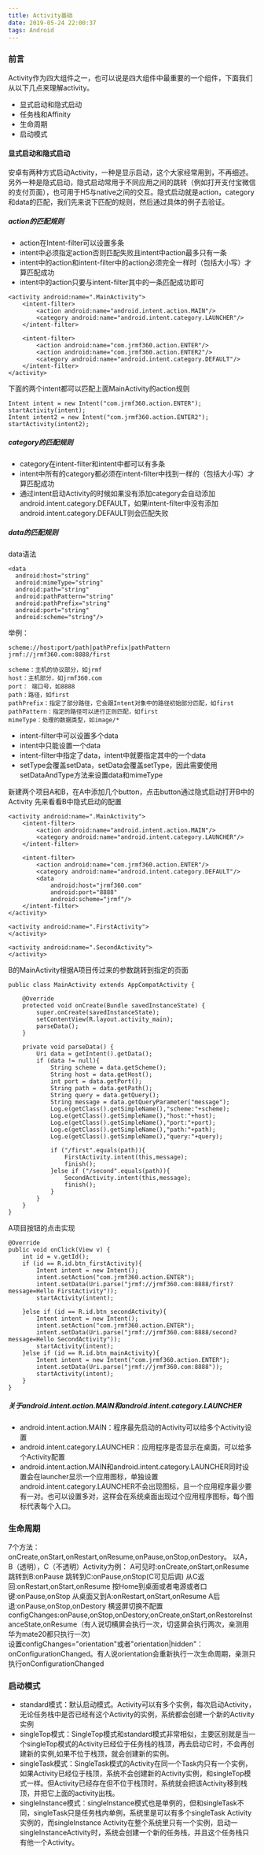 ```yaml
---
title: Activity基础
date: 2019-05-24 22:00:37
tags: Android
---
```


### 前言
Activity作为四大组件之一，也可以说是四大组件中最重要的一个组件，下面我们从以下几点来理解activity。
- 显式启动和隐式启动
- 任务栈和Affinity
- 生命周期
- 启动模式

#### 显式启动和隐式启动
安卓有两种方式启动Activity，一种是显示启动，这个大家经常用到，不再细述。另外一种是隐式启动，隐式启动常用于不同应用之间的跳转（例如打开支付宝微信的支付页面），也可用于H5与native之间的交互。隐式启动就是action，category和data的匹配，我们先来说下匹配的规则，然后通过具体的例子去验证。

##### action的匹配规则
- action在Intent-filter可以设置多条
- intent中必须指定action否则匹配失败且intent中action最多只有一条
- intent中的action和intent-filter中的action必须完全一样时（包括大小写）才算匹配成功
- intent中的action只要与intent-filter其中的一条匹配成功即可

```
<activity android:name=".MainActivity">
    <intent-filter>
        <action android:name="android.intent.action.MAIN"/>
        <category android:name="android.intent.category.LAUNCHER"/>
    </intent-filter>

    <intent-filter>
        <action android:name="com.jrmf360.action.ENTER"/>
        <action android:name="com.jrmf360.action.ENTER2"/>
        <category android:name="android.intent.category.DEFAULT"/>
    </intent-filter>
</activity>
```
下面的两个intent都可以匹配上面MainActivity的action规则
```
Intent intent = new Intent("com.jrmf360.action.ENTER");
startActivity(intent);
Intent intent2 = new Intent("com.jrmf360.action.ENTER2");
startActivity(intent2);
```

##### category的匹配规则
- category在intent-filter和intent中都可以有多条
- intent中所有的category都必须在intent-filter中找到一样的（包括大小写）才算匹配成功
- 通过intent启动Activity的时候如果没有添加category会自动添加android.intent.category.DEFAULT，如果intent-filter中没有添加android.intent.category.DEFAULT则会匹配失败

##### data的匹配规则
data语法
```
<data 
  android:host="string"
  android:mimeType="string"
  android:path="string"
  android:pathPattern="string"
  android:pathPrefix="string"
  android:port="string"
  android:scheme="string"/>
```
举例：
```
scheme://host:port/path|pathPrefix|pathPattern
jrmf://jrmf360.com:8888/first

scheme：主机的协议部分，如jrmf
host：主机部分，如jrmf360.com
port： 端口号，如8888
path：路径，如first
pathPrefix：指定了部分路径，它会跟Intent对象中的路径初始部分匹配，如first
pathPattern：指定的路径可以进行正则匹配，如first
mimeType：处理的数据类型，如image/*
```
- intent-filter中可以设置多个data
- intent中只能设置一个data
- intent-filter中指定了data，intent中就要指定其中的一个data
- setType会覆盖setData，setData会覆盖setType，因此需要使用setDataAndType方法来设置data和mimeType

新建两个项目A和B，在A中添加几个button，点击button通过隐式启动打开B中的Activity
先来看看B中隐式启动的配置
```
<activity android:name=".MainActivity">
    <intent-filter>
        <action android:name="android.intent.action.MAIN"/>
        <category android:name="android.intent.category.LAUNCHER"/>
    </intent-filter>

    <intent-filter>
        <action android:name="com.jrmf360.action.ENTER"/>
        <category android:name="android.intent.category.DEFAULT"/>
        <data
            android:host="jrmf360.com"
            android:port="8888"
            android:scheme="jrmf"/>
    </intent-filter>
</activity>

<activity android:name=".FirstActivity">
</activity>

<activity android:name=".SecondActivity">
</activity>
```
B的MainActivity根据A项目传过来的参数跳转到指定的页面
```
public class MainActivity extends AppCompatActivity {

    @Override
    protected void onCreate(Bundle savedInstanceState) {
        super.onCreate(savedInstanceState);
        setContentView(R.layout.activity_main);
        parseData();
    }

    private void parseData() {
        Uri data = getIntent().getData();
        if (data != null){
            String scheme = data.getScheme();
            String host = data.getHost();
            int port = data.getPort();
            String path = data.getPath();
            String query = data.getQuery();
            String message = data.getQueryParameter("message");
            Log.e(getClass().getSimpleName(),"scheme:"+scheme);
            Log.e(getClass().getSimpleName(),"host:"+host);
            Log.e(getClass().getSimpleName(),"port:"+port);
            Log.e(getClass().getSimpleName(),"path:"+path);
            Log.e(getClass().getSimpleName(),"query:"+query);

            if ("/first".equals(path)){
                FirstActivity.intent(this,message);
                finish();
            }else if ("/second".equals(path)){
                SecondActivity.intent(this,message);
                finish();
            }
        }
    }
}
```
A项目按钮的点击实现
```
@Override
public void onClick(View v) {
    int id = v.getId();
    if (id == R.id.btn_firstActivity){
        Intent intent = new Intent();
        intent.setAction("com.jrmf360.action.ENTER");
        intent.setData(Uri.parse("jrmf://jrmf360.com:8888/first?message=Hello FirstActivity"));
        startActivity(intent);

    }else if (id == R.id.btn_secondActivity){
        Intent intent = new Intent();
        intent.setAction("com.jrmf360.action.ENTER");
        intent.setData(Uri.parse("jrmf://jrmf360.com:8888/second?message=Hello SecondActivity"));
        startActivity(intent);
    }else if (id == R.id.btn_mainActivity){
        Intent intent = new Intent("com.jrmf360.action.ENTER");
        intent.setData(Uri.parse("jrmf://jrmf360.com:8888"));
        startActivity(intent);
    }
}
```
##### 关于android.intent.action.MAIN和android.intent.category.LAUNCHER
- android.intent.action.MAIN：程序最先启动的Activity可以给多个Activity设置
- android.intent.category.LAUNCHER：应用程序是否显示在桌面，可以给多个Activity配置
- android.intent.action.MAIN和android.intent.category.LAUNCHER同时设置会在launcher显示一个应用图标，单独设置android.intent.category.LAUNCHER不会出现图标，且一个应用程序最少要有一对。也可以设置多对，这样会在系统桌面出现过个应用程序图标，每个图标代表每个入口。


### 生命周期
7个方法：onCreate,onStart,onRestart,onResume,onPause,onStop,onDestory。
以A，B（透明），C（不透明）Activity为例：
A可见时:onCreate,onStart,onResume  
跳转到B:onPause
跳转到C:onPause,onStop(C可见后调)
从C返回:onRestart,onStart,onResume
按Home到桌面或者电源或者口键:onPause,onStop
从桌面又到A:onRestart,onStart,onResume
A后退:onPause,onStop,onDestory
横竖屏切换不配置configChanges:onPause,onStop,onDestory,onCreate,onStart,onRestoreInstanceState,onResume（有人说切横屏会执行一次，切竖屏会执行两次，亲测用华为mate20都只执行一次)  
设置configChanges="orientation"或者"orientation|hidden"：onConfigurationChanged。有人说orientation会重新执行一次生命周期，亲测只执行onConfigurationChanged

### 启动模式
- standard模式：默认启动模式。Activity可以有多个实例，每次启动Activity，无论任务栈中是否已经有这个Activity的实例，系统都会创建一个新的Activity实例
- singleTop模式：SingleTop模式和standard模式非常相似，主要区别就是当一个singleTop模式的Activity已经位于任务栈的栈顶，再去启动它时，不会再创建新的实例,如果不位于栈顶，就会创建新的实例。
- singleTask模式：SingleTask模式的Activity在同一个Task内只有一个实例，如果Activity已经位于栈顶，系统不会创建新的Activity实例，和singleTop模式一样。但Activity已经存在但不位于栈顶时，系统就会把该Activity移到栈顶，并把它上面的activity出栈。
- singleInstance模式：singleInstance模式也是单例的，但和singleTask不同，singleTask只是任务栈内单例，系统里是可以有多个singleTask Activity实例的，而singleInstance Activity在整个系统里只有一个实例，启动一singleInstanceActivity时，系统会创建一个新的任务栈，并且这个任务栈只有他一个Activity。